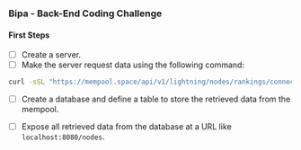 ### Bipa - Back-End Coding Challenge

#### First Steps

- [ ] Create a server.
- [ ] Make the server request data using the following command:

```bash
curl -sSL "https://mempool.space/api/v1/lightning/nodes/rankings/connectivity"
```

- [ ] Create a database and define a table to store the retrieved data from the mempool.
- [ ] Expose all retrieved data from the database at a URL like `localhost:8080/nodes`.

